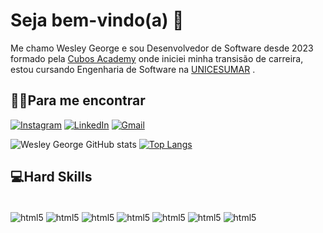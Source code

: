 # Seja bem-vindo(a) 👋
Me chamo Wesley George e sou Desenvolvedor de Software desde 2023 formado pela [Cubos Academy](https://cubos.academy/) onde iniciei minha transisão de carreira, estou cursando Engenharia de Software na [UNICESUMAR](https://www.unicesumar.com) .

## :man_technologist:Para me encontrar
[![Instagram](https://img.shields.io/badge/Instagram-E4405F?style=for-the-badge&logo=instagram&logoColor=white)](https://www.instagram.com/wwesleyg/)
[![LinkedIn](https://img.shields.io/badge/LinkedIn-0077B5?style=for-the-badge&logo=linkedin&logoColor=white)](https://www.linkedin.com/in/wwesleyg/)
[![Gmail](https://img.shields.io/badge/Gmail-D14836?style=for-the-badge&logo=gmail&logoColor=white)](mailto:wesleygeorge.fs@gmail.com)

![Wesley George GitHub stats](https://github-readme-stats.vercel.app/api?username=wwesleyg&show_icons=true&theme=dracula)
[![Top Langs](https://github-readme-stats.vercel.app/api/top-langs/?username=wwesleyg&layout=compact&theme=dracula)](https://github.com/wwesleyg/github-readme-stats)

## 💻Hard Skills
<div style="display: inline_block"><br/>
  <img align="center" alt="html5" src="https://img.shields.io/badge/JavaScript-323330?style=for-the-badge&logo=javascript&logoColor=F7DF1E"/>
  <img align="center" alt="html5" src="https://img.shields.io/badge/Node%20js-339933?style=for-the-badge&logo=nodedotjs&logoColor=white"/>
  <img align="center" alt="html5" src="https://img.shields.io/badge/Java-ED8B00?style=for-the-badge&logo=java&logoColor=white"/>
  <img align="center" alt="html5" src="https://img.shields.io/badge/MySQL-005C84?style=for-the-badge&logo=mysql&logoColor=white"/>
  <img align="center" alt="html5" src="https://img.shields.io/badge/SQLite-07405E?style=for-the-badge&logo=sqlite&logoColor=white"/>
  <img align="center" alt="html5" src="https://img.shields.io/badge/GIT-E44C30?style=for-the-badge&logo=git&logoColor=white"/>
  <img align="center" alt="html5" src="https://img.shields.io/badge/VSCode-0078D4?style=for-the-badge&logo=visual%20studio%20code&logoColor=white"/>
</div><br/>
